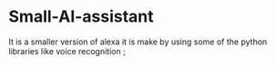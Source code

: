 # Small-AI-assistant
It is a smaller version of alexa it is make by using some of the python libraries like voice recognition ;
